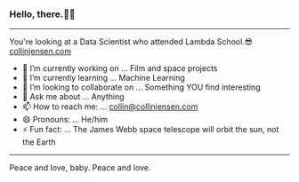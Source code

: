 ### Hello, there.👋🙂
---
You're looking at a Data Scientist who attended Lambda School.😎
[collinjensen.com](collinjensen.com)


- 🔭 I’m currently working on ... Film and space projects
- 🌱 I’m currently learning ... Machine Learning
- 👯 I’m looking to collaborate on ... Something YOU find interesting
- 💬 Ask me about ... Anything
- 📫 How to reach me: ... collin@collinjensen.com
- 😄 Pronouns: ... He/him
- ⚡ Fun fact: ... The James Webb space telescope will orbit the sun, not the Earth

---
Peace and love, baby. Peace and love.
